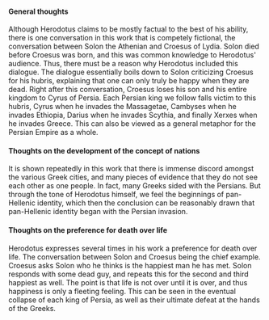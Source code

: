#### General thoughts

Although Herodotus claims to be mostly factual to the best of his ability, there is one conversation in this work that is competely fictional, the conversation between Solon the Athenian and Croesus of Lydia. Solon died before Croesus was born, and this was common knowledge to Herodotus' audience. Thus, there must be a reason why Herodotus included this dialogue. The dialogue essentially boils down to Solon criticizing Croesus for his hubris, explaining that one can only truly be happy when they are dead. Right after this conversation, Croesus loses his son and his entire kingdom to Cyrus of Persia. Each Persian king we follow falls victim to this hubris, Cyrus when he invades the Massagetae, Cambyses when he invades Ethiopia, Darius when he invades Scythia, and finally Xerxes when he invades Greece. This can also be viewed as a general metaphor for the Persian Empire as a whole.

#### Thoughts on the development of the concept of nations

It is shown repeatedly in this work that there is immense discord amongst the various Greek cities, and many pieces of evidence that they do not see each other as one people. In fact, many Greeks sided with the Persians. But through the tone of Herodotus himself, we feel the beginnings of pan-Hellenic identity, which then the conclusion can be reasonably drawn that pan-Hellenic identity began with the Persian invasion.

#### Thoughts on the preference for death over life

Herodotus expresses several times in his work a preference for death over life. The conversation between Solon and Croesus being the chief example. Croesus asks Solon who he thinks is the happiest man he has met. Solon responds with some dead guy, and repeats this for the second and third happiest as well. The point is that life is not over until it is over, and thus happiness is only a fleeting feeling. This can be seen in the eventual collapse of each king of Persia, as well as their ultimate defeat at the hands of the Greeks.
